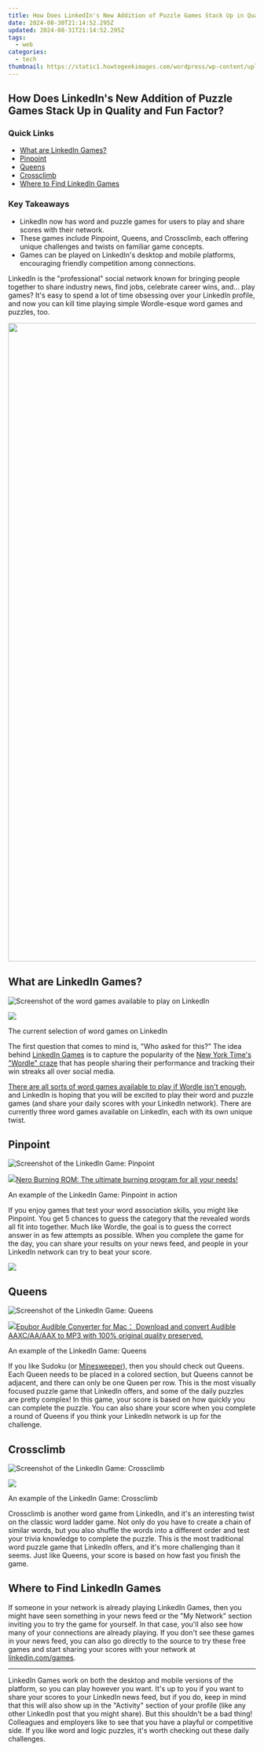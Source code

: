 ```yaml
---
title: How Does LinkedIn's New Addition of Puzzle Games Stack Up in Quality and Fun Factor?
date: 2024-08-30T21:14:52.295Z
updated: 2024-08-31T21:14:52.295Z
tags:
  - web
categories:
  - tech
thumbnail: https://static1.howtogeekimages.com/wordpress/wp-content/uploads/2024/06/a-phone-with-a-linkedin-game.jpg
---
```


## How Does LinkedIn's New Addition of Puzzle Games Stack Up in Quality and Fun Factor?

### Quick Links

* [What are LinkedIn Games?](https://buynow-reviews.techidaily.com/navigating-the-web-in-style-on-a-budget-with-the-2020-lenovo-tab-m10-hd-tablet-expert-insights/)
* [Pinpoint](https://youtube-help.techidaily.com/2024-approved-hastened-steps-for-clear-background-filming-success/)
* [Queens](https://screen-video-capture.techidaily.com/new-apowersoft-free-screen-recorder-review-and-alternative/)
* [Crossclimb](https://screen-mirroring-recording.techidaily.com/in-2024-navigating-virtual-board-functions-across-zoom-devices/)
* [Where to Find LinkedIn Games](https://youtube-clips.techidaily.com/decoding-revenue-how-much-do-creators-earn-on-youtube-for-2024/)

### Key Takeaways

* LinkedIn now has word and puzzle games for users to play and share scores with their network.
* These games include Pinpoint, Queens, and Crossclimb, each offering unique challenges and twists on familiar game concepts.
* Games can be played on LinkedIn's desktop and mobile platforms, encouraging friendly competition among connections.

 LinkedIn is the "professional" social network known for bringing people together to share industry news, find jobs, celebrate career wins, and... play games? It's easy to spend a lot of time obsessing over your LinkedIn profile, and now you can kill time playing simple Wordle-esque word games and puzzles, too.

<!-- affiliate ads begin -->
<a href="https://boody-eco-wear.pxf.io/c/5597632/1572622/13846" target="_top" id="1572622"><img src="//a.impactradius-go.com/display-ad/13846-1572622" border="0" alt="" width="1000" height="1298"/></a><img height="0" width="0" src="https://imp.pxf.io/i/5597632/1572622/13846" style="position:absolute;visibility:hidden;" border="0" />
<!-- affiliate ads end -->
##  What are LinkedIn Games?

![Screenshot of the word games available to play on LinkedIn](https://static1.howtogeekimages.com/wordpress/wp-content/uploads/2024/05/linkedin-games-selection.jpg) 

<!-- affiliate ads begin -->
<a href="https://store.iobit.com/order/checkout.php?PRODS=1468905&QTY=1&AFFILIATE=108875&CART=1"><img src="https://secure.avangate.com/images/merchant/184260348236f9554fe9375772ff966e/ascscan_728x90.png" border="0"></a>
<!-- affiliate ads end -->
The current selection of word games on LinkedIn

 The first question that comes to mind is, "Who asked for this?" The idea behind [LinkedIn Games](https://www.linkedin.com/games) is to capture the popularity of the [New York Time's "Wordle" craze](https://twitter-videos.techidaily.com/new-directly-posting-twitvideos-on-whatsapp/) that has people sharing their performance and tracking their win streaks all over social media.

[There are all sorts of word games available to play if Wordle isn't enough](https://twitter-videos.techidaily.com/new-directly-posting-twitvideos-on-whatsapp/), and LinkedIn is hoping that you will be excited to play their word and puzzle games (and share your daily scores with your LinkedIn network). There are currently three word games available on LinkedIn, each with its own unique twist.

##  Pinpoint

![Screenshot of the LinkedIn Game: Pinpoint](https://static1.howtogeekimages.com/wordpress/wp-content/uploads/2024/05/pinpoint.jpg) 

<!-- affiliate ads begin -->
<a href="https://store.nero.com/order/checkout.php?PRODS=39694080&QTY=1&AFFILIATE=108875&CART=1"><img src="http://cdnwww.nero.com/nero-com-wAssets/img/banners/2023/nbr/fire/Screenshot_1red_gb.jpg" border="0">Nero Burning ROM:
The ultimate burning program for all your needs!</a>
<!-- affiliate ads end -->
An example of the LinkedIn Game: Pinpoint in action

 If you enjoy games that test your word association skills, you might like Pinpoint. You get 5 chances to guess the category that the revealed words all fit into together. Much like Wordle, the goal is to guess the correct answer in as few attempts as possible. When you complete the game for the day, you can share your results on your news feed, and people in your LinkedIn network can try to beat your score.

<!-- affiliate ads begin -->
<a href="https://store.bitdefender.com/affiliate.php?ACCOUNT=BITLATIN&AFFILIATE=108875&PATH=http%3A%2F%2Fwww.bitdefender.com%2Fbusiness%3FAFFILIATE%3D108875%26RESOURCE%3D30%2525%2BOff%2Ball%2BGravityZone%2BProducts"><img src="https://www.bitdefender.com/content/dam/bitdefender/business/campaign/1200X628.png" border="0"></a>
<!-- affiliate ads end -->
##  Queens

![Screenshot of the LinkedIn Game: Queens](https://static1.howtogeekimages.com/wordpress/wp-content/uploads/2024/05/queens.jpg) 

<!-- affiliate ads begin -->
<a href="https://secure.2checkout.com/order/checkout.php?PRODS=4713565&QTY=1&AFFILIATE=108875&CART=1"><img src="https://www.epubor.com/images/uppic/audible-converter-interface.png" border="0">Epubor Audible Converter for Mac： Download and convert Audible AAXC/AA/AAX to MP3 with 100% original quality preserved.</a>
<!-- affiliate ads end -->
An example of the LinkedIn Game: Queens

 If you like Sudoku (or [Minesweeper](https://phone-solutions.techidaily.com/bypass-iphone-6s-plus-activation-lock-without-previous-owner-by-drfone-ios-unlock-ios-unlock/)), then you should check out Queens. Each Queen needs to be placed in a colored section, but Queens cannot be adjacent, and there can only be one Queen per row. This is the most visually focused puzzle game that LinkedIn offers, and some of the daily puzzles are pretty complex! In this game, your score is based on how quickly you can complete the puzzle. You can also share your score when you complete a round of Queens if you think your LinkedIn network is up for the challenge.

##  Crossclimb

![Screenshot of the LinkedIn Game: Crossclimb](https://static1.howtogeekimages.com/wordpress/wp-content/uploads/2024/05/crossclimb.jpg) 

<!-- affiliate ads begin -->
<a href="https://shop.incomedia.eu/order/checkout.php?PRODS=12730965&QTY=1&AFFILIATE=108875&CART=1"><img src="https://incomedia.eu/files/images/affiliates/w5/03_WBSX5_728x90_red_CTA.jpg" border="0"></a>
<!-- affiliate ads end -->
An example of the LinkedIn Game: Crossclimb

 Crossclimb is another word game from LinkedIn, and it's an interesting twist on the classic word ladder game. Not only do you have to create a chain of similar words, but you also shuffle the words into a different order and test your trivia knowledge to complete the puzzle. This is the most traditional word puzzle game that LinkedIn offers, and it's more challenging than it seems. Just like Queens, your score is based on how fast you finish the game.

##  Where to Find LinkedIn Games

 If someone in your network is already playing LinkedIn Games, then you might have seen something in your news feed or the "My Network" section inviting you to try the game for yourself. In that case, you'll also see how many of your connections are already playing. If you don't see these games in your news feed, you can also go directly to the source to try these free games and start sharing your scores with your network at [linkedin.com/games](https://www.linkedin.com/games/).

---

 LinkedIn Games work on both the desktop and mobile versions of the platform, so you can play however you want. It's up to you if you want to share your scores to your LinkedIn news feed, but if you do, keep in mind that this will also show up in the "Activity" section of your profile (like any other LinkedIn post that you might share). But this shouldn't be a bad thing! Colleagues and employers like to see that you have a playful or competitive side. If you like word and logic puzzles, it's worth checking out these daily challenges.

<ins class="adsbygoogle"
     style="display:block"
     data-ad-format="autorelaxed"
     data-ad-client="ca-pub-7571918770474297"
     data-ad-slot="1223367746"></ins>



<ins class="adsbygoogle"
     style="display:block"
     data-ad-client="ca-pub-7571918770474297"
     data-ad-slot="8358498916"
     data-ad-format="auto"
     data-full-width-responsive="true"></ins>


